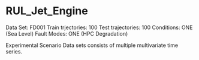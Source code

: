 # RUL_Jet_Engine
Data Set: FD001
Train trjectories: 100 Test trajectories: 100 Conditions: ONE (Sea Level) Fault Modes: ONE (HPC Degradation)

Experimental Scenario
Data sets consists of multiple multivariate time series.
